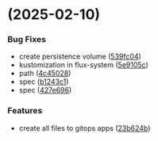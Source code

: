#  (2025-02-10)


### Bug Fixes

* create persistence volume ([539fc04](https://github.com/pos-fiap-schepis/gitops-apps/commit/539fc04a93c63a4899a55e2615b6b7a8529dbfc8))
* kustomization in flux-system ([5e9105c](https://github.com/pos-fiap-schepis/gitops-apps/commit/5e9105cd284cad344a6882d5ddfcd53f157fe90b))
* path ([4c45028](https://github.com/pos-fiap-schepis/gitops-apps/commit/4c45028bbb5c48ded5474c46c312a79024e6dc5c))
* spec ([b1243c1](https://github.com/pos-fiap-schepis/gitops-apps/commit/b1243c10cc0b840af65bf62aeaaba62ad78eb305))
* spec ([427e696](https://github.com/pos-fiap-schepis/gitops-apps/commit/427e69664bd885e0de8a096488388fd61cf6b52a))


### Features

* create all files to gitops apps ([23b624b](https://github.com/pos-fiap-schepis/gitops-apps/commit/23b624becaa2599f4b40d46a094ace656f818fc2))



